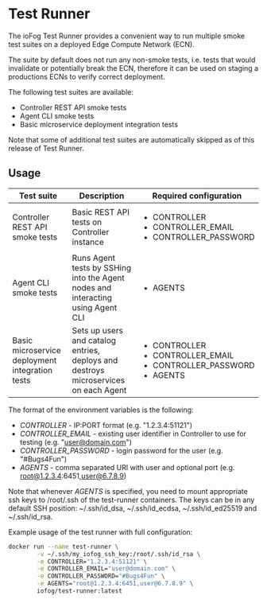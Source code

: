 # Test Runner

The ioFog Test Runner provides a convenient way to run multiple smoke test suites on a deployed Edge Compute Network (ECN).

The suite by default does not run any non-smoke tests, i.e. tests that would invalidate or potentially break the ECN, therefore it can be used on staging a productions ECNs to verify correct deployment.  

The following test suites are available:
* Controller REST API smoke tests
* Agent CLI smoke tests
* Basic microservice deployment integration tests

Note that some of additional test suites are automatically skipped as of this release of Test Runner.

## Usage

| Test suite | Description | Required configuration |
| --- | --- | --- |
| Controller REST API smoke tests | Basic REST API tests on Controller instance | <ul><li>CONTROLLER</li><li>CONTROLLER_EMAIL</li><li>CONTROLLER_PASSWORD</li></ul> |
| Agent CLI smoke tests | Runs Agent tests by SSHing into the Agent nodes and interacting using Agent CLI | <ul><li>AGENTS</li></ul> |
| Basic microservice deployment integration tests | Sets up users and catalog entries, deploys and destroys microservices on each Agent | <ul><li>CONTROLLER</li><li>CONTROLLER_EMAIL</li><li>CONTROLLER_PASSWORD</li><li>AGENTS</li></ul> |


The format of the environment variables is the following:

* _CONTROLLER_ - IP:PORT format (e.g. "1.2.3.4:51121")
* _CONTROLLER_EMAIL_ - existing user identifier in Controller to use for testing (e.g. "user@domain.com")
* _CONTROLLER_PASSWORD_ - login password for the user (e.g. "#Bugs4Fun")
* _AGENTS_ - comma separated URI with user and optional port (e.g. root@1.2.3.4:6451,user@6.7.8.9)

Note that whenever _AGENTS_ is specified, you need to mount appropriate ssh keys to /root/.ssh of the test-runner containers. The keys can be in any default SSH position: ~/.ssh/id_dsa, ~/.ssh/id_ecdsa, ~/.ssh/id_ed25519 and ~/.ssh/id_rsa.

Example usage of the test runner with full configuration:

```bash
docker run --name test-runner \
        -v ~/.ssh/my_iofog_ssh_key:/root/.ssh/id_rsa \
        -e CONTROLLER="1.2.3.4:51121" \
        -e CONTROLLER_EMAIL="user@domain.com" \
        -e CONTROLLER_PASSWORD="#Bugs4Fun" \
        -e AGENTS="root@1.2.3.4:6451,user@6.7.8.9" \
        iofog/test-runner:latest
```
